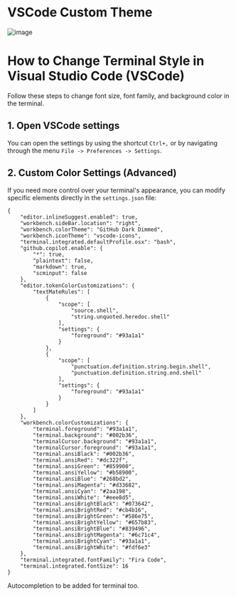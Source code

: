 # VSCode Custom Theme

![image](https://github.com/seanmayer/vscodetheme/assets/22813313/a63ce185-9c9b-495c-ab1b-6187d1fef1ca)

# How to Change Terminal Style in Visual Studio Code (VSCode)

Follow these steps to change font size, font family, and background color in the terminal.

## 1. Open VSCode settings

You can open the settings by using the shortcut `Ctrl+,` or by navigating through the menu `File -> Preferences -> Settings`.

## 2. Custom Color Settings (Advanced)

If you need more control over your terminal's appearance, you can modify specific elements directly in the `settings.json` file:

```
{
    "editor.inlineSuggest.enabled": true,
    "workbench.sideBar.location": "right",
    "workbench.colorTheme": "GitHub Dark Dimmed",
    "workbench.iconTheme": "vscode-icons",
    "terminal.integrated.defaultProfile.osx": "bash",
    "github.copilot.enable": {
        "*": true,
        "plaintext": false,
        "markdown": true,
        "scminput": false
    },
    "editor.tokenColorCustomizations": {
        "textMateRules": [
            {
                "scope": [
                    "source.shell",
                    "string.unquoted.heredoc.shell"
                ],
                "settings": {
                    "foreground": "#93a1a1"
                }
            },
            {
                "scope": [
                    "punctuation.definition.string.begin.shell",
                    "punctuation.definition.string.end.shell"
                ],
                "settings": {
                    "foreground": "#93a1a1"
                }
            }
        ]
    },
    "workbench.colorCustomizations": {
        "terminal.foreground": "#93a1a1",
        "terminal.background": "#002b36",
        "terminalCursor.background": "#93a1a1",
        "terminalCursor.foreground": "#93a1a1",
        "terminal.ansiBlack": "#002b36",
        "terminal.ansiRed": "#dc322f",
        "terminal.ansiGreen": "#859900",
        "terminal.ansiYellow": "#b58900",
        "terminal.ansiBlue": "#268bd2",
        "terminal.ansiMagenta": "#d33682",
        "terminal.ansiCyan": "#2aa198",
        "terminal.ansiWhite": "#eee8d5",
        "terminal.ansiBrightBlack": "#073642",
        "terminal.ansiBrightRed": "#cb4b16",
        "terminal.ansiBrightGreen": "#586e75",
        "terminal.ansiBrightYellow": "#657b83",
        "terminal.ansiBrightBlue": "#839496",
        "terminal.ansiBrightMagenta": "#6c71c4",
        "terminal.ansiBrightCyan": "#93a1a1",
        "terminal.ansiBrightWhite": "#fdf6e3"
    },
    "terminal.integrated.fontFamily": "Fira Code",
    "terminal.integrated.fontSize": 16      
}
```
Autocompletion to be added for terminal too.
